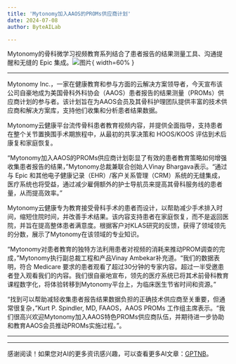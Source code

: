 ```yaml
---
title: 'Mytonomy加入AAOS的PROMs供应商计划'
date: 2024-07-08
author: ByteAILab

---
```


Mytonomy的骨科微学习视频教育系列结合了患者报告的结果测量工具、沟通提醒和无缝的 Epic 集成。![图片](https://ai-techpark.com/wp-content/uploads/2024/07/Mytonomy-960x540.jpg){ width=60% }

---
Mytonomy Inc.，一家在健康教育和参与方面的云解决方案领导者，今天宣布该公司自豪地成为美国骨科外科协会（AAOS）患者报告的结果测量（PROMs）供应商计划的参与者。该计划旨在为AAOS会员及其骨科护理团队提供丰富的技术供应商和解决方案库，支持他们收集和分析患者结果数据。

Mytonomy云健康平台流传骨科患者教育视频内容，并提供全面指导，支持患者在整个关节置换围手术期旅程中，从最初的共享决策和 HOOS/KOOS 评估到术后康复和家庭恢复。

“Mytonomy加入AAOS的PROMs供应商计划彰显了有效的患者教育策略如何增强收集患者报告的结果，”Mytonomy总裁兼联合创始人Vinay Bhargava表示。“通过与 Epic 和其他电子健康记录（EHR）/客户关系管理（CRM）系统的无缝集成，医疗系统也将受益，通过减少雇佣额外的护士导航员来提高其骨科服务线的患者量，从而提高效率。”

Mytonomy云健康专为教育接受骨科手术的患者而设计，以帮助减少手术排入时间，缩短住院时间，并改善手术结果。该内容支持患者在家庭恢复，而不是返回医院，并旨在提高整体患者满意度。根据客户对KLAS研究的反馈，获得了领域领先的分数，展示了Mytonomy在该领域的专业知识。

“Mytonomy对患者教育的独特方法利用患者对视频的消耗来推动PROM调查的完成，”Mytonomy执行副总裁工程和产品Vinay Ambekar补充道。“我们的数据表明，符合 Medicare 要求的患者观看了超过30分钟的专家内容。超过一半受邀患者登入观看我们的内容。我们很自豪地宣布，领先的医疗系统已将其术前骨科教育课程数字化，将体验转移到Mytonomy平台上，为临床医生节省时间和资源。”

“找到可以帮助减轻收集患者报告结果数据负担的正确技术供应商至关重要，但通常很复杂，”Kurt P. Spindler, MD, FAAOS，AAOS PROMs 工作组主席表示。“我们很高兴欢迎Mytonomy加入AAOS特色PROMs供应商队伍，并期待进一步协助和教育AAOS会员推动PROMs实施过程。”。

---
---
感谢阅读！如果您对AI的更多资讯感兴趣，可以查看更多AI文章：[GPTNB](https://gptnb.com)。